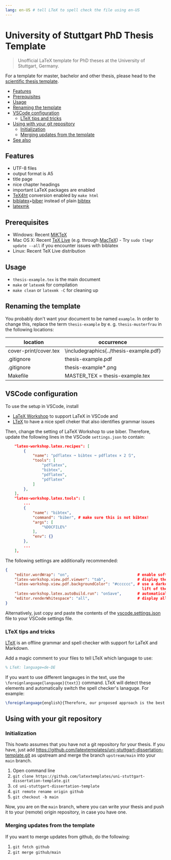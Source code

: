 ```yaml
---
lang: en-US # tell LTeX to spell check the file using en-US
---
```


# University of Stuttgart PhD Thesis Template

> Unofficial LaTeX template for PhD theses at the University of Stuttgart, Germany.

For a template for master, bachelor and other thesis, please head to the [scientific thesis template](https://github.com/latextemplates/scientific-thesis-template).

* [Features](#features)
* [Prerequisites](#prerequisites)
* [Usage](#usage)
* [Renaming the template](#renaming-the-template)
* [VSCode configuration](#vscode-configuration)
  * [LTeX tips and tricks](#ltex-tips-and-tricks)
* [Using with your git repository](#using-with-your-git-repository)
  * [Initialization](#initialization)
  * [Merging updates from the template](#merging-updates-from-the-template)
* [See also](#see-also)

## Features

* UTF-8 files
* output format is A5
* title page
* nice chapter headings
* important LaTeX packages are enabled
* [TeX4ht] conversion enabled by `make html`
* [biblatex]+[biber] instead of plain [bibtex]
* [latexmk]

## Prerequisites

* Windows: Recent [MiKTeX](http://miktex.org/)
* Mac OS X: Recent [TeX Live](https://www.tug.org/texlive/) (e.g. through [MacTeX](https://tug.org/mactex/)) - Try `sudo tlmgr update --all` if you encounter issues with biblatex
* Linux: Recent TeX Live distribution

## Usage

* `thesis-example.tex` is the main document
* `make` or `latexmk` for compilation
* `make clean` or `latexmk -C` for cleaning up

## Renaming the template

You probably don't want your document to be named `example`. In order to change this,
replace the term `thesis-example` by e. g. `thesis-musterfrau` in the following locations:

location | occurrence
---|---
cover-print/cover.tex | \includegraphics{../thesis-example.pdf}
.gitignore | thesis-example.pdf
.gitignore | thesis-example*.png
Makefile | MASTER_TEX = thesis-example.tex

## VSCode configuration

To use the setup in VSCode, install

* [LaTeX Workshop](https://marketplace.visualstudio.com/items?itemName=James-Yu.latex-workshop) to support LaTeX in VSCode and
* [LTeX](https://marketplace.visualstudio.com/items?itemName=valentjn.vscode-ltex) to have a nice spell cheker that also identifies grammar issues

Then, change the setting of LaTeX Workshop to use biber.
Therefore, update the following lines in the VSCode `settings.json` to contain:

```json
    "latex-workshop.latex.recipes": [
        {
            "name": "pdflatex ➞ bibtex ➞ pdflatex × 2 🔃",
            "tools": [
                "pdflatex",
                "bibtex",
                "pdflatex",
                "pdflatex"
            ]
        },
    ],
    "latex-workshop.latex.tools": [
        ...
        {
            "name": "bibtex",
            "command": "biber", # make sure this is not bibtex!
            "args": [
                "%DOCFILE%"
            ],
            "env": {}
        },
        ...
    ],
```

The following settings are additionally recommended:

```json
{
    "editor.wordWrap": "on",                              # enable soft line breaks
    "latex-workshop.view.pdf.viewer": "tab",              # display the generaded PDF in a separate tab
    "latex-workshop.view.pdf.backgroundColor": "#cccccc", # use a darker background in de PDF viewer to 
                                                            lift of the pages from it
    "latex-workshop.latex.autoBuild.run": "onSave",       # automatically build on saving .tex files
    "editor.renderWhitespace": "all",                     # display all whitespaces
}
```

Alternatively, just copy and paste the contents of the [vscode.settings.json](./vscode.settings.json) file to your VSCode settings file.

### LTeX tips and tricks

[LTeX](https://marketplace.visualstudio.com/items?itemName=valentjn.vscode-ltex) is an offline grammar and spell checker with support for LaTeX and Markdown.

Add a magic comment to your files to tell LTeX which language to use:

```latex
% LTeX: language=de-DE
```

If you want to use different langauges in the text, use the `\foreignlanguage{language}{text}}` command.
LTeX will detect these elements and automatically switch the spell checker's lanaguge.
For example:

```latex
\foreignlanguage{english}{Therefore, our proposed approach is the best in the world.}
```

## Using with your git repository

### Initialization

This howto assumes that you have not a git repository for your thesis.
If you have, just add <https://github.com/latextemplates/uni-stuttgart-dissertation-template.git> as upstream and merge the branch `upstream/main` into your `main` branch.

1. Open command line
1. `git clone https://github.com/latextemplates/uni-stuttgart-dissertation-template.git`
1. `cd uni-stuttgart-dissertation-template`
1. `git remote rename origin github`
1. `git checkout -b main`

Now, you are on the `main` branch, where you can write your thesis and push it to your (remote) origin repository, in case you have one.

### Merging updates from the template

If you want to merge updates from github, do the following:

1. `git fetch github`
1. `git merge github/main`

[biber]: https://www.ctan.org/pkg/biber
[biblatex]: http://tex.stackexchange.com/tags/biblatex/info
[bibtex]: https://www.ctan.org/pkg/bibtex
[latexmk]: http://tex.stackexchange.com/tags/latexmk/info
[TeX4ht]: https://www.tug.org/tex4ht/
